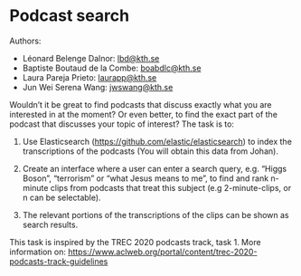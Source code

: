 # Podcast search

Authors: 
- 	Léonard Belenge Dalnor: lbd@kth.se
-   Baptiste Boutaud de la Combe: boabdlc@kth.se
-   Laura Pareja Prieto: laurapp@kth.se
-   Jun Wei Serena Wang: jwswang@kth.se

Wouldn’t it be great to find podcasts that discuss exactly what you are interested in at the moment? Or even better, to find the exact part of the podcast that discusses your topic of interest?  The task is to:

1. Use Elasticsearch (https://github.com/elastic/elasticsearch) to index the transcriptions of the podcasts (You will obtain this data from Johan).

2.  Create an interface where a user can enter a search query, e.g. “Higgs Boson”, “terrorism” or “what Jesus means to me”, to find and rank n-minute clips from podcasts that treat this subject (e.g 2-minute-clips, or n can be selectable).

3.  The relevant portions of the transcriptions of the clips can be shown as search results.

This task is inspired by the TREC 2020 podcasts track, task 1. More information on: https://www.aclweb.org/portal/content/trec-2020-podcasts-track-guidelines


